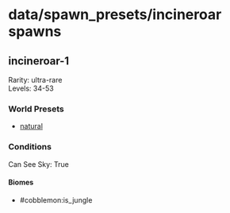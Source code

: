 # data/spawn_presets/incineroar spawns  
  
## incineroar-1  
Rarity: ultra-rare  
Levels: 34-53  
  
### World Presets  
* [natural](/data/spawn_data/natural.md)  
  
### Conditions  
Can See Sky: True  
  
#### Biomes  
  * #cobblemon:is_jungle
  
